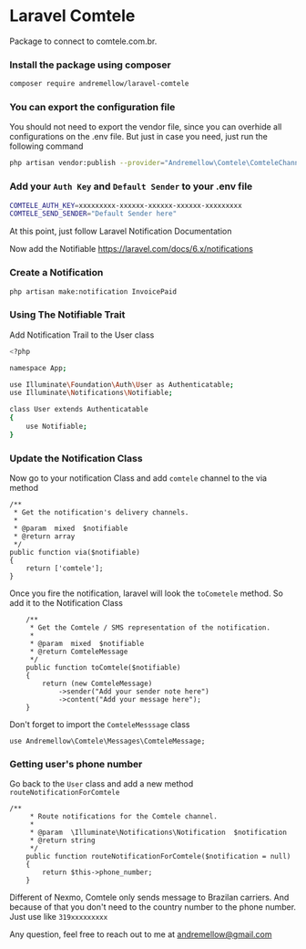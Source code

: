 # Laravel Comtele

Package to connect to comtele.com.br.

### Install the package using composer
```sh
composer require andremellow/laravel-comtele
```

### You can export the configuration file 
You should not need to export the vendor file, since you can overhide all configurations on the .env file.
But just in case you need, just run the following command

```sh
php artisan vendor:publish --provider="Andremellow\Comtele\ComteleChannelServiceProvider"
```

### Add your `Auth Key` and `Default Sender` to your .env file
```sh
COMTELE_AUTH_KEY=xxxxxxxxx-xxxxxx-xxxxxx-xxxxxx-xxxxxxxxx
COMTELE_SEND_SENDER="Default Sender here"
```

At this point, just follow Laravel Notification Documentation

Now add the Notifiable https://laravel.com/docs/6.x/notifications

### Create a Notification
```sh
php artisan make:notification InvoicePaid
```

### Using The Notifiable Trait

Add Notification Trail to the User class
```sh
<?php

namespace App;

use Illuminate\Foundation\Auth\User as Authenticatable;
use Illuminate\Notifications\Notifiable;

class User extends Authenticatable
{
    use Notifiable;
}
```

### Update the Notification Class

Now go to your notification Class and add `comtele` channel to the via method

```
/**
 * Get the notification's delivery channels.
 *
 * @param  mixed  $notifiable
 * @return array
 */
public function via($notifiable)
{
    return ['comtele'];
}
```

Once you fire the notification, laravel will look the `toCometele` method. So add it to the Notification Class
```
    /**
     * Get the Comtele / SMS representation of the notification.
     *
     * @param  mixed  $notifiable
     * @return ComteleMessage
     */
    public function toComtele($notifiable)
    {
        return (new ComteleMessage)
            ->sender("Add your sender note here")
            ->content("Add your message here");
    }
```

Don't forget to import the `ComteleMesssage` class

```
use Andremellow\Comtele\Messages\ComteleMessage;
```

### Getting user's phone number

Go back to the `User` class and add a new method `routeNotificationForComtele`

```
/**
     * Route notifications for the Comtele channel.
     *
     * @param  \Illuminate\Notifications\Notification  $notification
     * @return string
     */
    public function routeNotificationForComtele($notification = null)
    {
        return $this->phone_number;
    }
```

Different of Nexmo, Comtele only sends message to Brazilan carriers. And because of that you don't need to the country number to the phone number. 
Just use like `319xxxxxxxxx`

Any question, feel free to reach out to me at andremellow@gmail.com
